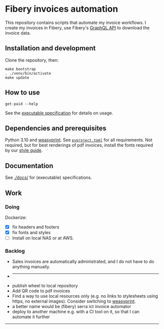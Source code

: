 # Fibery invoices automation

This repository contains scripts that automate my invoice workflows.
I create my invoices in Fibery, use Fibery's [GraphQL API] to download the invoice data.

## Installation and development

Clone the repository, then:

```shell
make bootstrap
. ./venv/bin/activate
make update
```

## How to use

```shell
get-paid --help
```

See the [executable specification](./docs/functionality.rst) for details on usage.

## Dependencies and prerequisites

Python 3.10 and [weasyprint].
See [`pyproject.toml`](pyproject.toml) for all requirements.
Not required, but for best renderings of pdf invoices, install the fonts required by our [style guide].

## Documentation

See [./docs/](./docs) for (executable) specifications.

## Work

### Doing

Dockerize:

* [x] fix headers and footers
* [x] fix fonts and styles
* [ ] Install on local NAS or at AWS.

### Backlog

* Sales invoices are automatically administrated, and I do not have to do anything manually.
* ---
* publish wheel to local repository
* Add QR code to pdf invoices
* Find a way to use local resources only (e.g. no links to stylesheets using https, no external images).
  Consider switching to [weasyprint].
* a better name would be (fibery) serra ict invoice automator
* deploy to another machine e.g. with a CI tool on it, so that I can automate it further

---

[GraphQL API]: https://api.fibery.io/graphql.html#graphql-api-overview
[weasyprint]: https://doc.courtbouillon.org/weasyprint/stable/api_reference.html#python-api
[style guide]: https://www.serraict.com/learn/2015/10/19/style-guide